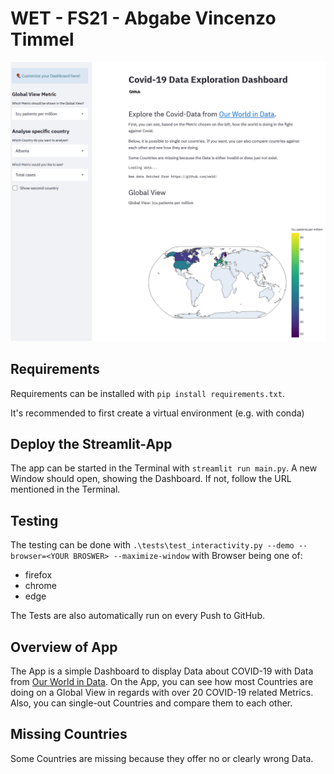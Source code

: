 # WET - FS21 - Abgabe Vincenzo Timmel
![Covid-19 Dashboard](https://github.com/kenfus/covid-19-dashboard/blob/master/hosting/covid-19-dashboard.png?raw=true)
## Requirements
Requirements can be installed with `pip install requirements.txt`.

It's recommended to first create a virtual environment (e.g. with conda)

## Deploy the Streamlit-App
The app can be started in the Terminal with `streamlit run main.py`. A new Window should open, showing the Dashboard. If not, follow the URL mentioned in the Terminal.

## Testing
The testing can be done with `.\tests\test_interactivity.py --demo --browser=<YOUR BROSWER> --maximize-window` with Browser being one of:
- firefox
- chrome
- edge 

The Tests are also automatically run on every Push to GitHub.

## Overview of App
The App is a simple Dashboard to display Data about COVID-19 with Data from [Our World in Data](https://github.com/owid). On the App, you can see how most Countries are doing on a Global View in regards with over 20 COVID-19 related Metrics. Also, you can single-out Countries and compare them to each other.

## Missing Countries
Some Countries are missing because they offer no or clearly wrong Data. 